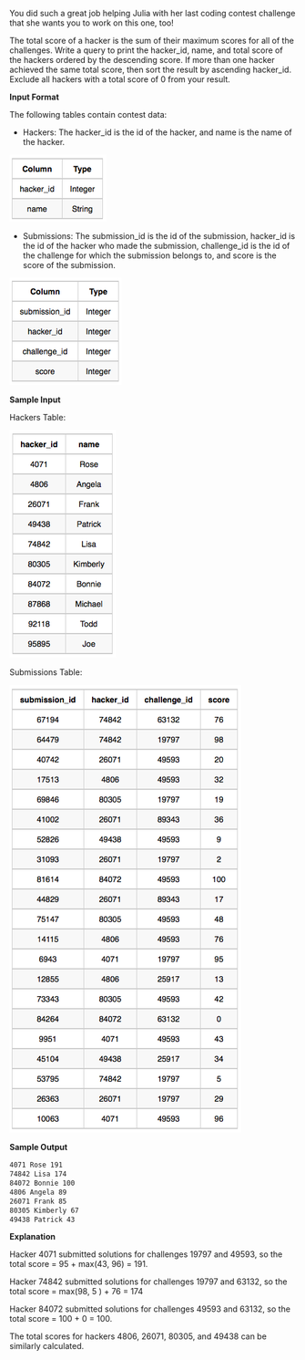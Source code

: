You did such a great job helping Julia with her last coding contest challenge 
that she wants you to work on this one, too!

The total score of a hacker is the sum of their maximum scores for all of the
challenges. Write a query to print the hacker_id, name, and total score of the 
hackers ordered by the descending score. If more than one hacker achieved the same
total score, then sort the result by ascending hacker_id. Exclude all hackers with
a total score of 0 from your result.

**Input Format**

The following tables contain contest data:

- Hackers: The hacker_id is the id of the hacker, and name is the name of the hacker.

<img src="res/27AM.png">

- Submissions: The submission_id is the id of the submission, hacker_id is the id
of the hacker who made the submission, challenge_id is the id of the challenge 
for which the submission belongs to, and score is the score of the submission.

<img src="res/37AM.png">

**Sample Input**

Hackers Table:

<img src="res/56AM.png">

Submissions Table:

<img src="res/45AM.png">

**Sample Output**

```
4071 Rose 191
74842 Lisa 174
84072 Bonnie 100
4806 Angela 89
26071 Frank 85
80305 Kimberly 67
49438 Patrick 43
```

**Explanation**

Hacker 4071 submitted solutions for challenges 19797 and 49593, 
so the total score = 95 + max(43, 96) = 191.

Hacker 74842 submitted solutions for challenges 19797 and 63132,
so the total score = max(98, 5 ) + 76 = 174


Hacker 84072 submitted solutions for challenges 49593 and 63132,
so the total score = 100 + 0 = 100.

The total scores for hackers 4806, 26071, 80305, and 49438 can be similarly calculated.
